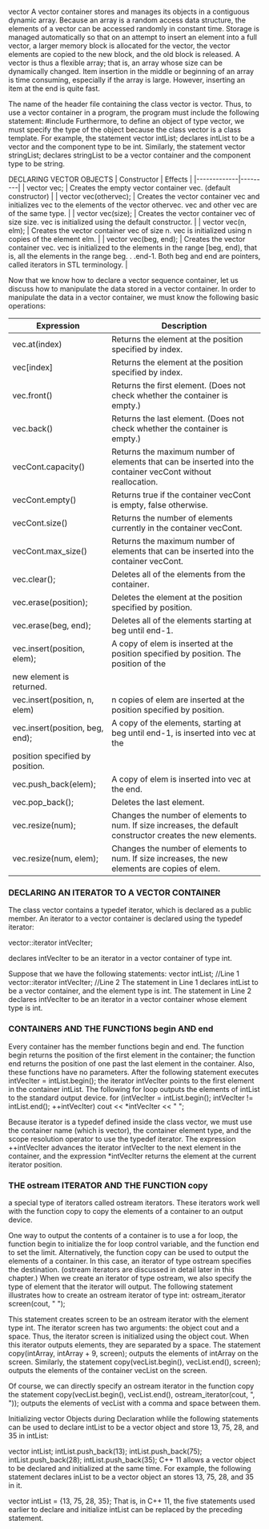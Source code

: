 vector
A vector container stores and manages its objects in a contiguous dynamic array. Because an array is a random access data structure, the elements of a vector can be accessed randomly in constant time.
Storage is managed automatically so that on an attempt to insert an element
into a full vector, a larger memory block is allocated for the vector, the vector elements are copied to the new block, and the old block is released. A vector is thus a flexible array; that is, an array whose size can be dynamically changed.
Item insertion in the middle or beginning of an array is time consuming, especially if the array is large. However, inserting an item at the end is quite fast.



The name of the header file containing the class
vector is vector. Thus, to use a vector container in a program, the program must
include the following statement:
#include <vector>
Furthermore, to define an object of type vector, we must specify the type of the
object because the class vector is a class template. For example, the statement
vector<int> intList;
declares intList to be a vector and the component type to be int. Similarly, the statement
vector<string> stringList;
declares stringList to be a vector container and the component type to be string.

DECLARING VECTOR OBJECTS
| Constructor | Effects |
|-------------|---------|
| vector<elemType> vec; | Creates the empty vector container vec. (default constructor) |
| vector<elemType> vec(othervec); | Creates the vector container vec and initializes vec to the elements of the vector othervec. vec and other vec are of the same type. |
| vector<elemType> vec(size); | Creates the vector container vec of size size. vec is initialized using the default constructor. |
| vector<elemType> vec(n, elm); | Creates the vector container vec of size n. vec is initialized using n copies of the element elm. |
| vector<elemType> vec(beg, end); | Creates the vector container vec. vec is initialized to the elements in the range [beg, end), that is, all the elements in the range beg. . .end-1. Both beg and end are pointers, called iterators in STL terminology. |

Now that we know how to declare a vector sequence container, let us discuss how to
manipulate the data stored in a vector container. In order to manipulate the data in a vector container, we must know the following basic operations:


| Expression | Description|
|------------|------------|
|vec.at(index) | Returns the element at the position specified by index. |
| vec[index] | Returns the element at the position specified by index. |
| vec.front() | Returns the first element. (Does not check whether the container is empty.) |
| vec.back() | Returns the last element. (Does not check whether the container is empty.) |
| vecCont.capacity() | Returns the maximum number of elements that can be inserted into the container vecCont without reallocation. |
| vecCont.empty() | Returns true if the container vecCont is empty, false otherwise. |
| vecCont.size() | Returns the number of elements currently in the container vecCont. |
| vecCont.max_size() | Returns the maximum number of elements that can be inserted into the container vecCont. |
| vec.clear(); | Deletes all of the elements from the container. |
| vec.erase(position); | Deletes the element at the position specified by position. |
| vec.erase(beg, end); | Deletes all of the elements starting at beg until end-1. |
| vec.insert(position, elem); | A copy of elem is inserted at the position specified by position. The position of the
new element is returned. |
| vec.insert(position, n, elem) | n copies of elem are inserted at the position specified by position. |
| vec.insert(position, beg, end); | A copy of the elements, starting at beg until end-1, is inserted into vec at the
position specified by position. |
| vec.push_back(elem); | A copy of elem is inserted into vec at the end. |
| vec.pop_back(); | Deletes the last element.
| vec.resize(num); | Changes the number of elements to num. If size increases, the default constructor creates the new elements. |
| vec.resize(num, elem); | Changes the number of elements to num. If size increases, the new elements are copies of elem. |

### DECLARING AN ITERATOR TO A VECTOR CONTAINER
The class vector contains a typedef iterator, which is declared as a public member. An iterator to a vector container is declared using the typedef iterator:

vector<int>::iterator intVecIter;

declares intVecIter to be an iterator in a vector container of type int.

Suppose that we have the following statements:
vector<int> intList; //Line 1
vector<int>::iterator intVecIter; //Line 2
The statement in Line 1 declares intList to be a vector container, and the element
type is int. The statement in Line 2 declares intVecIter to be an iterator in a vector
container whose element type is int.

### CONTAINERS AND THE FUNCTIONS begin AND end
Every container has the member functions begin and end. The function begin
returns the position of the first element in the container; the function end returns the
position of one past the last element in the container. Also, these functions have no
parameters.
After the following statement executes
intVecIter = intList.begin();
the iterator intVecIter points to the first element in the container intList.
The following for loop outputs the elements of intList to the standard output
device.
for (intVecIter = intList.begin(); intVecIter != intList.end();
++intVecIter)
cout << *intVecIter << " ";

Because iterator is a typedef defined inside the class vector, we must use the container name (which is vector), the container element type, and the scope resolution operator to use the typedef iterator.
The expression
++intVecIter
advances the iterator intVecIter to the next element in the container, and the
expression
*intVecIter
returns the element at the current iterator position.


### THE ostream ITERATOR AND THE FUNCTION copy
a special type of iterators called
ostream iterators. These iterators work well with the function copy to copy the
elements of a container to an output device.

One way to output the contents of a container is to use a for loop, the function
begin to initialize the for loop control variable, and the function end to set the limit.
Alternatively, the function copy can be used to output the elements of a container. In
this case, an iterator of type ostream specifies the destination. (ostream iterators are
discussed in detail later in this chapter.) When we create an iterator of type ostream,
we also specify the type of element that the iterator will output.
The following statement illustrates how to create an ostream iterator of type int:
ostream_iterator<int> screen(cout, " ");

This statement creates screen to be an ostream iterator with the element type int.
The iterator screen has two arguments: the object cout and a space. Thus, the iterator screen is initialized using the object cout. When this iterator outputs elements,
they are separated by a space.
The statement
copy(intArray, intArray + 9, screen);
outputs the elements of intArray on the screen. Similarly, the statement
copy(vecList.begin(), vecList.end(), screen);
outputs the elements of the container vecList on the screen.

Of course, we can directly specify an ostream iterator in the function copy the statement
copy(vecList.begin(), vecList.end(),
ostream_iterator<int>(cout, ", "));
outputs the elements of vecList with a comma and space between them.

Initializing vector Objects during Declaration
whlile the following statements can be used to declare intList to be a vector<int> object and store 13, 75, 28, and 35 in intList:

vector<int> intList;
intList.push_back(13);
intList.push_back(75);
intList.push_back(28);
intList.push_back(35);
C++ 11 allows a vector object to be declared and initialized at the same time. For example, the following statement declares inList to be a vector<int> object an stores 13, 75, 28, and 35 in it.

vector<int> intList = {13, 75, 28, 35};
That is, in C++ 11, the five statements used earlier to declare and initialize intList can be replaced by the preceding statement.
